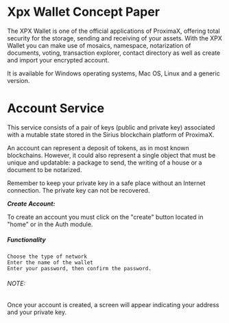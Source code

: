 # Xpx Wallet Concept Paper
The XPX Wallet is one of the official applications of ProximaX, offering total security for the storage, sending and receiving of your assets. With the XPX Wallet you can make use of mosaics, namespace, notarization of documents, voting, transaction explorer, contact directory as well as create and import your encrypted account.

It is available for Windows operating systems, Mac OS, Linux and a generic version.

# Account Service
This service consists of a pair of keys (public and private key) associated with a mutable state stored in the Sirius blockchain platform of ProximaX.

An account can represent a deposit of tokens, as in most known blockchains. However, it could also represent a single object that must be unique and updatable: a package to send, the writing of a house or a document to be notarized.

Remember to keep your private key in a safe place without an Internet connection. The private key can not be recovered.

***Create Account:***

To create an account you must click on the "create" button located in "home" or in the Auth module.
<h5>Functionality</h5>

    Choose the type of network
    Enter the name of the wallet
    Enter your password, then confirm the password.

<h6>NOTE:</h6> 
Once your account is created, a screen will appear indicating your address and your private key.
